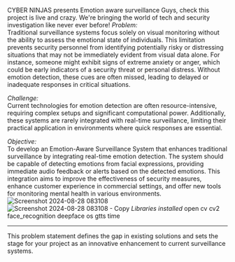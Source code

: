 CYBER NINJAS presents Emotion aware surveillance 
Guys, check this project is live and crazy. We're bringing the world of tech and security investigation like never ever before!
*Problem:*  
Traditional surveillance systems focus solely on visual monitoring without the ability to assess the emotional state of individuals. This limitation prevents security personnel from identifying potentially risky or distressing situations that may not be immediately evident from visual data alone. For instance, someone might exhibit signs of extreme anxiety or anger, which could be early indicators of a security threat or personal distress. Without emotion detection, these cues are often missed, leading to delayed or inadequate responses in critical situations.

*Challenge:*  
Current technologies for emotion detection are often resource-intensive, requiring complex setups and significant computational power. Additionally, these systems are rarely integrated with real-time surveillance, limiting their practical application in environments where quick responses are essential.

*Objective:*  
To develop an Emotion-Aware Surveillance System that enhances traditional surveillance by integrating real-time emotion detection. The system should be capable of detecting emotions from facial expressions, providing immediate audio feedback or alerts based on the detected emotions. This integration aims to improve the effectiveness of security measures, enhance customer experience in commercial settings, and offer new tools for monitoring mental health in various environments.
![Screenshot 2024-08-28 083108](https://github.com/user-attachments/assets/069a8e7b-2c82-48e5-9ebd-d2506e63e68a)
![Screenshot 2024-08-28 083108 - Copy](https://github.com/user-attachments/assets/720eefe3-3c78-4041-9059-e032318cd844)
*Libraries installed*
open cv
cv2
face_recognition
deepface
os
gtts
time


---

This problem statement defines the gap in existing solutions and sets the stage for your project as an innovative enhancement to current surveillance systems.
